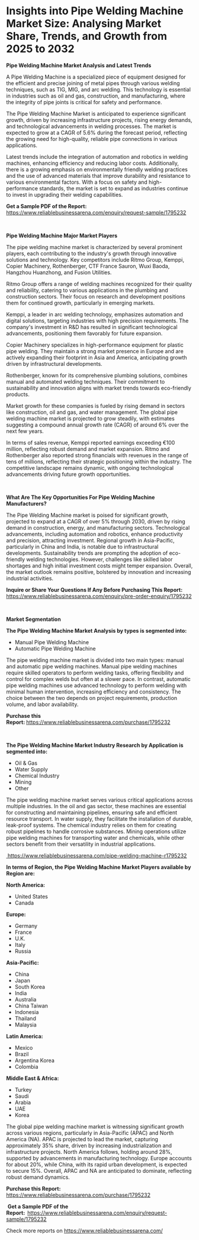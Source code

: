 <p><h1>Insights into Pipe Welding Machine Market Size: Analysing Market Share, Trends, and Growth from 2025 to 2032</h1></p><p><strong>Pipe Welding Machine Market Analysis and Latest Trends</strong></p>
<p><p>A Pipe Welding Machine is a specialized piece of equipment designed for the efficient and precise joining of metal pipes through various welding techniques, such as TIG, MIG, and arc welding. This technology is essential in industries such as oil and gas, construction, and manufacturing, where the integrity of pipe joints is critical for safety and performance.</p><p>The Pipe Welding Machine Market is anticipated to experience significant growth, driven by increasing infrastructure projects, rising energy demands, and technological advancements in welding processes. The market is expected to grow at a CAGR of 5.6% during the forecast period, reflecting the growing need for high-quality, reliable pipe connections in various applications. </p><p>Latest trends include the integration of automation and robotics in welding machines, enhancing efficiency and reducing labor costs. Additionally, there is a growing emphasis on environmentally friendly welding practices and the use of advanced materials that improve durability and resistance to various environmental factors. With a focus on safety and high-performance standards, the market is set to expand as industries continue to invest in upgrading their welding capabilities.</p></p>
<p><strong>Get a Sample PDF of the Report:&nbsp;</strong> <a href="https://www.reliablebusinessarena.com/enquiry/request-sample/1795232?utm_campaign=1943&utm_medium=2&utm_source=Github&utm_content=ia&utm_term=19022025&utm_id=pipe-welding-machine">https://www.reliablebusinessarena.com/enquiry/request-sample/1795232</a></p>
<p>&nbsp;</p>
<p><strong>Pipe Welding Machine Major Market Players</strong></p>
<p><p>The pipe welding machine market is characterized by several prominent players, each contributing to the industry's growth through innovative solutions and technology. Key competitors include Ritmo Group, Kemppi, Copier Machinery, Rothenberger, CTF France Sauron, Wuxi Baoda, Hangzhou Huanzhong, and Fusion Utilities.</p><p>Ritmo Group offers a range of welding machines recognized for their quality and reliability, catering to various applications in the plumbing and construction sectors. Their focus on research and development positions them for continued growth, particularly in emerging markets.</p><p>Kemppi, a leader in arc welding technology, emphasizes automation and digital solutions, targeting industries with high precision requirements. The company's investment in R&D has resulted in significant technological advancements, positioning them favorably for future expansion.</p><p>Copier Machinery specializes in high-performance equipment for plastic pipe welding. They maintain a strong market presence in Europe and are actively expanding their footprint in Asia and America, anticipating growth driven by infrastructural developments.</p><p>Rothenberger, known for its comprehensive plumbing solutions, combines manual and automated welding techniques. Their commitment to sustainability and innovation aligns with market trends towards eco-friendly products.</p><p>Market growth for these companies is fueled by rising demand in sectors like construction, oil and gas, and water management. The global pipe welding machine market is projected to grow steadily, with estimates suggesting a compound annual growth rate (CAGR) of around 6% over the next few years.</p><p>In terms of sales revenue, Kemppi reported earnings exceeding €100 million, reflecting robust demand and market expansion. Ritmo and Rothenberger also reported strong financials with revenues in the range of tens of millions, reflecting their strategic positioning within the industry. The competitive landscape remains dynamic, with ongoing technological advancements driving future growth opportunities.</p></p>
<p>&nbsp;</p>
<p><strong>What Are The Key Opportunities For Pipe Welding Machine Manufacturers?</strong></p>
<p><p>The Pipe Welding Machine market is poised for significant growth, projected to expand at a CAGR of over 5% through 2030, driven by rising demand in construction, energy, and manufacturing sectors. Technological advancements, including automation and robotics, enhance productivity and precision, attracting investment. Regional growth in Asia-Pacific, particularly in China and India, is notable due to infrastructural developments. Sustainability trends are prompting the adoption of eco-friendly welding technologies. However, challenges like skilled labor shortages and high initial investment costs might temper expansion. Overall, the market outlook remains positive, bolstered by innovation and increasing industrial activities.</p></p>
<p><strong>Inquire or Share Your Questions If Any Before Purchasing This Report:</strong> <a href="https://www.reliablebusinessarena.com/enquiry/pre-order-enquiry/1795232?utm_campaign=1943&utm_medium=2&utm_source=Github&utm_content=ia&utm_term=19022025&utm_id=pipe-welding-machine">https://www.reliablebusinessarena.com/enquiry/pre-order-enquiry/1795232</a></p>
<p>&nbsp;</p>
<p><strong>Market Segmentation</strong></p>
<p><strong>The Pipe Welding Machine Market Analysis by types is segmented into:</strong></p>
<p><ul><li>Manual Pipe Welding Machine</li><li>Automatic Pipe Welding Machine</li></ul></p>
<p><p>The pipe welding machine market is divided into two main types: manual and automatic pipe welding machines. Manual pipe welding machines require skilled operators to perform welding tasks, offering flexibility and control for complex welds but often at a slower pace. In contrast, automatic pipe welding machines use advanced technology to perform welding with minimal human intervention, increasing efficiency and consistency. The choice between the two depends on project requirements, production volume, and labor availability.</p></p>
<p><strong>Purchase this Report:&nbsp;</strong><a href="https://www.reliablebusinessarena.com/purchase/1795232?utm_campaign=1943&utm_medium=2&utm_source=Github&utm_content=ia&utm_term=19022025&utm_id=pipe-welding-machine">https://www.reliablebusinessarena.com/purchase/1795232</a></p>
<p>&nbsp;</p>
<p><strong>The Pipe Welding Machine Market Industry Research by Application is segmented into:</strong></p>
<p><ul><li>Oil & Gas</li><li>Water Supply</li><li>Chemical Industry</li><li>Mining</li><li>Other</li></ul></p>
<p><p>The pipe welding machine market serves various critical applications across multiple industries. In the oil and gas sector, these machines are essential for constructing and maintaining pipelines, ensuring safe and efficient resource transport. In water supply, they facilitate the installation of durable, leak-proof systems. The chemical industry relies on them for creating robust pipelines to handle corrosive substances. Mining operations utilize pipe welding machines for transporting water and chemicals, while other sectors benefit from their versatility in industrial applications.</p></p>
<p><a href="https://www.reliablebusinessarena.com/pipe-welding-machine-r1795232?utm_campaign=1943&utm_medium=2&utm_source=Github&utm_content=ia&utm_term=19022025&utm_id=pipe-welding-machine">&nbsp;https://www.reliablebusinessarena.com/pipe-welding-machine-r1795232</a></p>
<p><strong>In terms of Region, the Pipe Welding Machine Market Players available by Region are:</strong></p>
<p>
    <p> <strong> North America: </strong>
        <ul>
            <li>United States</li>
            <li>Canada</li>
        </ul>
        </p> 
    <p> <strong> Europe: </strong>
        <ul>
            <li>Germany</li>
            <li>France</li>
            <li>U.K.</li>
            <li>Italy</li>
            <li>Russia</li>
        </ul>
        </p> 
    <p> <strong> Asia-Pacific: </strong>
        <ul>
            <li>China</li>
            <li>Japan</li>
            <li>South Korea</li>
            <li>India</li>
            <li>Australia</li>
            <li>China Taiwan</li>
            <li>Indonesia</li>
            <li>Thailand</li>
            <li>Malaysia</li>
        </ul>
        </p> 
    <p> <strong> Latin America: </strong>
        <ul>
            <li>Mexico</li>
            <li>Brazil</li>
            <li>Argentina Korea</li>
            <li>Colombia</li>
        </ul>
        </p> 
    <p> <strong> Middle East & Africa: </strong>
        <ul>
            <li>Turkey</li>
            <li>Saudi</li>
            <li>Arabia</li>
            <li>UAE</li>
            <li>Korea</li>
        </ul>
    </p>
    </p>
<p><p>The global pipe welding machine market is witnessing significant growth across various regions, particularly in Asia-Pacific (APAC) and North America (NA). APAC is projected to lead the market, capturing approximately 35% share, driven by increasing industrialization and infrastructure projects. North America follows, holding around 28%, supported by advancements in manufacturing technology. Europe accounts for about 20%, while China, with its rapid urban development, is expected to secure 15%. Overall, APAC and NA are anticipated to dominate, reflecting robust demand dynamics.</p></p>
<p><strong>Purchase this Report: </strong><a href="https://www.reliablebusinessarena.com/purchase/1795232?utm_campaign=1943&utm_medium=2&utm_source=Github&utm_content=ia&utm_term=19022025&utm_id=pipe-welding-machine">https://www.reliablebusinessarena.com/purchase/1795232</a></p>
<p>&nbsp;<strong>Get a Sample PDF of the Report:&nbsp;&nbsp;</strong><a href="https://www.reliablebusinessarena.com/enquiry/request-sample/1795232?utm_campaign=1943&utm_medium=2&utm_source=Github&utm_content=ia&utm_term=19022025&utm_id=pipe-welding-machine">https://www.reliablebusinessarena.com/enquiry/request-sample/1795232</a></p>
<p><strong></strong></p>
<p>Check more reports on <a href="https://www.reliablebusinessarena.com/?utm_campaign=1943&utm_medium=2&utm_source=Github&utm_content=ia&utm_term=19022025&utm_id=pipe-welding-machine">https://www.reliablebusinessarena.com/</a></p>